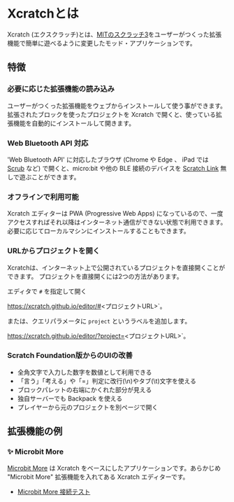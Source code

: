 # Xcratchとは

Xcratch (エクスクラッチ)とは、[MITのスクラッチ3](https://scratch.mit.edu/)をユーザーがつくった拡張機能で簡単に遊べるように変更したモッド・アプリケーションです。

## 特徴
### 必要に応じた拡張機能の読み込み

ユーザーがつくった拡張機能をウェブからインストールして使う事ができます。拡張されたブロックを使ったプロジェクトを Xcratch で開くと、使っている拡張機能を自動的にインストールして開きます。

### Web Bluetooth API 対応

'Web Bluetooth API' に対応したブラウザ (Chrome や Edge 、 iPad では [Scrub](https://apps.apple.com/jp/app/scrub-web-browser/id1569777095) など) で開くと、micro:bit や他の BLE 接続のデバイスを [Scratch Link](https://scratch.mit.edu/microbit) 無しで遊ぶことができます。

### オフラインで利用可能

Xcratch エディターは PWA (Progressive Web Apps) になっているので、一度アクセスすればそれ以降はインターネット通信ができない状態で利用できます。必要に応じてローカルマシンにインストールすることもできます。

### URLからプロジェクトを開く

Xcratchは、インターネット上で公開されているプロジェクトを直接開くことができます。
プロジェクトを直接開くには2つの方法があります。

エディタで `#` を指定して開く

https://xcratch.github.io/editor/#<プロジェクトURL>`。

または、クエリパラメータに `project` というラベルを追加します。

https://xcratch.github.io/editor/?project=<プロジェクトURL>`。

### Scratch Foundation版からのUIの改善

- 全角文字で入力した数字を数値として利用できる
- 「言う」「考える」や「=」判定に改行(\n)やタブ(\t)文字を使える
- ブロックパレットの右端にかくれた部分が見える
- 独自サーバーでも Backpack を使える
- プレイヤーから元のプロジェクトを別ページで開く


## 拡張機能の例

### ✨ Microbit More 

[Microbit More](https://microbit-more.github.io/index-ja.html) は Xcratch をベースにしたアプリケーションです。あらかじめ "Microbit More" 拡張機能を入れてある Xcratch エディターです。

- [Microbit More 接続テスト](https://microbit-more.github.io/editor/#https://microbit-more.github.io/examples/basic/connection.sb3) 
